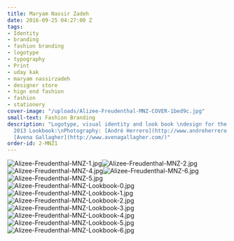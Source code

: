 ```yaml
---
title: Maryam Nassir Zadeh
date: 2016-09-25 04:27:00 Z
tags:
- Identity
- branding
- fashion branding
- logotype
- typography
- Print
- uday kak
- maryam nassirzadeh
- designer store
- hign end fashion
- fashion
- stationery
cover-image: "/uploads/Alizee-Freudenthal-MNZ-COVER-1bed9c.jpg"
small-text: Fashion Branding
description: "Logotype, visual identity and look book \ndesign for the designer store.\nS/S
  2013 Lookbook:\nPhotography: [André Herrero](http://www.andreherrero.com/)\nStyling:
  [Avena Gallagher](http://www.avenagallagher.com/)"
order-id: 2-MNZ1
---
```


![Alizee-Freudenthal-MNZ-1.jpg](/uploads/Alizee-Freudenthal-MNZ-1.jpg)![Alizee-Freudenthal-MNZ-2.jpg](/uploads/Alizee-Freudenthal-MNZ-2.jpg)![Alizee-Freudenthal-MNZ-4.jpg](/uploads/Alizee-Freudenthal-MNZ-4.jpg)![Alizee-Freudenthal-MNZ-6.jpg](/uploads/Alizee-Freudenthal-MNZ-6.jpg)![Alizee-Freudenthal-MNZ-5.jpg](/uploads/Alizee-Freudenthal-MNZ-5.jpg)![Alizee-Freudenthal-MNZ-Lookbook-0.jpg](/uploads/Alizee-Freudenthal-MNZ-Lookbook-0.jpg)![Alizee-Freudenthal-MNZ-Lookbook-1.jpg](/uploads/Alizee-Freudenthal-MNZ-Lookbook-1.jpg)![Alizee-Freudenthal-MNZ-Lookbook-2.jpg](/uploads/Alizee-Freudenthal-MNZ-Lookbook-2.jpg)![Alizee-Freudenthal-MNZ-Lookbook-3.jpg](/uploads/Alizee-Freudenthal-MNZ-Lookbook-3.jpg)![Alizee-Freudenthal-MNZ-Lookbook-4.jpg](/uploads/Alizee-Freudenthal-MNZ-Lookbook-4.jpg)![Alizee-Freudenthal-MNZ-Lookbook-5.jpg](/uploads/Alizee-Freudenthal-MNZ-Lookbook-5.jpg)![Alizee-Freudenthal-MNZ-Lookbook-6.jpg](/uploads/Alizee-Freudenthal-MNZ-Lookbook-6.jpg)